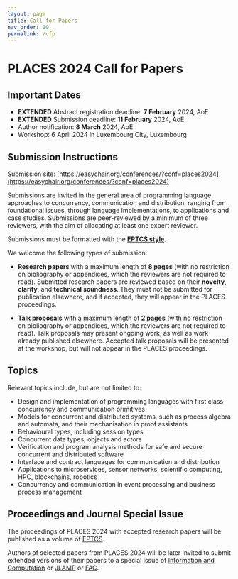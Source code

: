 ```yaml
---
layout: page
title: Call for Papers
nav_order: 10
permalink: /cfp
---
```


# PLACES 2024 Call for Papers

## Important Dates

* **EXTENDED** Abstract registration deadline: **7 February** 2024, AoE
* **EXTENDED** Submission deadline: **11 February** 2024, AoE
* Author notification: **8 March** 2024, AoE
* Workshop: 6 April 2024 in Luxembourg City, Luxembourg


## Submission Instructions

Submission site:
[https://easychair.org/conferences/?conf=places2024](https://easychair.org/conferences/?conf=places2024)

<!--**TODO** <https://easychair.org/conferences/?conf=places2024>-->

Submissions are invited in the general area of programming language approaches
to concurrency, communication and distribution, ranging from foundational
issues, through language implementations, to applications and case studies.
Submissions are peer-reviewed by a minimum of three reviewers, with the aim of
allocating at least one expert reviewer.

Submissions must be formatted with the [**EPTCS style**](http://style.eptcs.org/). 

We welcome the following types of submission:

  * **Research papers** with a maximum length of **8 pages** (with no
    restriction on bibliography or appendices, which the reviewers are not
    required to read).  Submitted research papers are reviewed based on their
    **novelty**, **clarity**, and **technical soundness**.  They must not be
    submitted for publication elsewhere, and if accepted, they will appear in
    the PLACES proceedings.

  * **Talk proposals** with a maximum length of **2 pages** (with no restriction
    on bibliography or appendices, which the reviewers are not required to
    read).  Talk proposals may present ongoing work, as well as work already
    published elsewhere.  Accepted talk proposals will be presented at the
    workshop, but will not appear in the PLACES proceedings. 


## Topics

Relevant topics include, but are not limited to:

  * Design and implementation of programming languages with first class
    concurrency and communication primitives
  * Models for concurrent and distributed systems, such as process algebra and
    automata, and their mechanisation in proof assistants 
  * Behavioural types, including session types
  * Concurrent data types, objects and actors
  * Verification and program analysis methods for safe and secure concurrent and
    distributed software 
  * Interface and contract languages for communication and distribution
  * Applications to microservices, sensor networks, scientific computing, HPC,
    blockchains, robotics
  * Concurrency and communication in event processing and business process
    management


## Proceedings and Journal Special Issue

The proceedings of PLACES 2024 with accepted research papers will be published
as a volume of
[EPTCS](https://eptcs.org/).

Authors of selected papers from PLACES 2024 will be later invited to submit
extended versions of their papers to a special issue of 
[Information and Computation](https://www.journals.elsevier.com/information-and-computation)
or [JLAMP](https://www.journals.elsevier.com/journal-of-logical-and-algebraic-methods-in-programming)
or [FAC](https://dl.acm.org/journal/fac).

